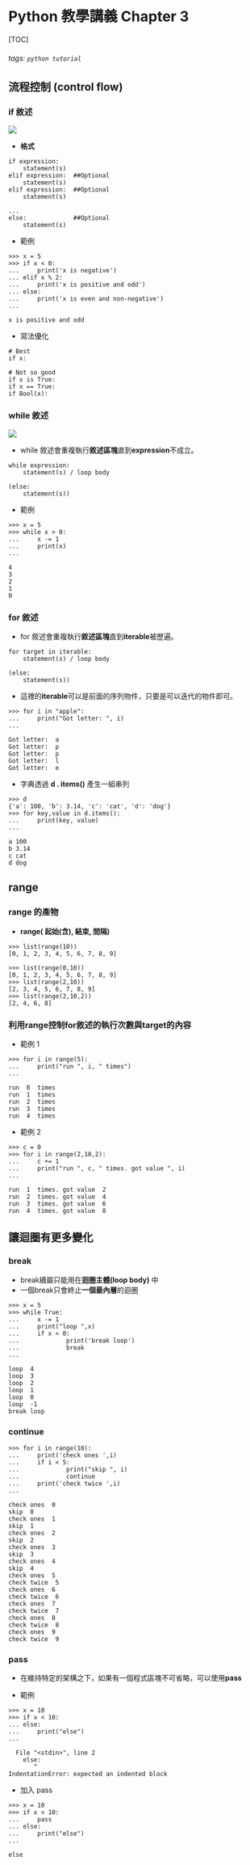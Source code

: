 # Python 教學講義 Chapter 3
[TOC]
###### tags: `python tutorial`


## 流程控制 (control flow)

### if 敘述
![](https://i.imgur.com/ofo45Rq.png)
- **格式**
```python=
if expression:
    statement(s)
elif expression:  ##Optional
    statement(s)
elif expression:  ##Optional
    statement(s)

...
else:             ##Optional
    statement(s)
```
- 範例
```python=
>>> x = 5
>>> if x < 0:
...     print('x is negative')
... elif x % 2:
...     print('x is positive and odd')
... else:
...     print('x is even and non-negative')
...

```
```
x is positive and odd
```
- 寫法優化
```python=
# Best
if x:

# Not so good
if x is True:
if x == True:
if Bool(x):
```

### while 敘述
![](https://i.imgur.com/2Du04d9.png)

- while 敘述會重複執行**敘述區塊**直到**expression**不成立。
```python=
while expression:
    statement(s) / loop body

(else:    
    statement(s))
```
- 範例
```python=
>>> x = 5
>>> while x > 0:
...     x -= 1
...     print(x)
...

```
```shell=
4
3
2
1
0
```

### for 敘述
- for 敘述會重複執行**敘述區塊**直到**iterable**被歷遍。
```python=
for target in iterable:
    statement(s) / loop body

(else:    
    statement(s))
```
- 這裡的**iterable**可以是前面的序列物件，只要是可以迭代的物件即可。
```python=
>>> for i in "apple":
...     print("Got letter: ", i)
...
```
```shell=
Got letter:  a
Got letter:  p
Got letter:  p
Got letter:  l
Got letter:  e
```
- 字典透過 **d . items()** 產生一組串列 
```python=
>>> d
{'a': 100, 'b': 3.14, 'c': 'cat', 'd': 'dog'}
>>> for key,value in d.items():
...     print(key, value)
...
```
```shell=
a 100
b 3.14
c cat
d dog
```

## range
### range 的產物
- **range( 起始(含), 結束, 間隔)**
```python=
>>> list(range(10))
[0, 1, 2, 3, 4, 5, 6, 7, 8, 9]
```

```python=
>>> list(range(0,10))
[0, 1, 2, 3, 4, 5, 6, 7, 8, 9]
>>> list(range(2,10))
[2, 3, 4, 5, 6, 7, 8, 9]
>>> list(range(2,10,2))
[2, 4, 6, 8]
```
### 利用range控制for敘述的執行次數與target的內容
- 範例 1
```python=
>>> for i in range(5):
...     print("run ", i, " times")
...
```
```shell=
run  0  times
run  1  times
run  2  times
run  3  times
run  4  times
```
- 範例 2
```python=
>>> c = 0
>>> for i in range(2,10,2):
...     c += 1
...     print("run ", c, " times. got value ", i)
...
```
```shell=
run  1  times. got value  2
run  2  times. got value  4
run  3  times. got value  6
run  4  times. got value  8
```
## 讓迴圈有更多變化
### break
- break續屬只能用在**迴圈主體(loop body)** 中
- 一個break只會終止**一個最內層**的迴圈

```python=
>>> x = 5
>>> while True:
...     x -= 1
...     print("loop ",x)
...     if x < 0:
...             print('break loop')
...             break
...
```
```shell=
loop  4
loop  3
loop  2
loop  1
loop  0
loop  -1
break loop
```
### continue
```python=
>>> for i in range(10):
...     print('check ones ',i)
...     if i < 5:
...             print("skip ", i)
...             continue
...     print('check twice ',i)
...
```
```shell=
check ones  0
skip  0
check ones  1
skip  1
check ones  2
skip  2
check ones  3
skip  3
check ones  4
skip  4
check ones  5
check twice  5
check ones  6
check twice  6
check ones  7
check twice  7
check ones  8
check twice  8
check ones  9
check twice  9
```
### pass
- 在維持特定的架構之下，如果有一個程式區塊不可省略，可以使用**pass**

- 範例
```python=
>>> x = 10
>>> if x < 10:
... else:
...     print("else")
...
```
```shell=
  File "<stdin>", line 2
    else:
       ^
IndentationError: expected an indented block
```
- 加入 pass
```python=
>>> x = 10
>>> if x < 10:
...     pass
... else:
...     print("else")
...
```
```shell=
else
```